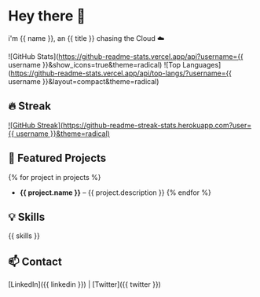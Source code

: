 # Hey there 👋  
i'm {{ name }}, an {{ title }} chasing the Cloud ☁️  

![GitHub Stats](https://github-readme-stats.vercel.app/api?username={{ username }}&show_icons=true&theme=radical)
![Top Languages](https://github-readme-stats.vercel.app/api/top-langs/?username={{ username }}&layout=compact&theme=radical)

## 🔥 Streak
[![GitHub Streak](https://github-readme-streak-stats.herokuapp.com?user={{ username }}&theme=radical)](https://git.io/streak-stats)

## 📌 Featured Projects
{% for project in projects %}
- **{{ project.name }}** – {{ project.description }}
{% endfor %}

## 💡 Skills
{{ skills }}

## 📫 Contact
[LinkedIn]({{ linkedin }}) | [Twitter]({{ twitter }})